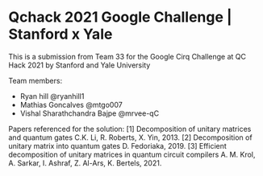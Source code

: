 # Qchack 2021 Google Challenge | Stanford x Yale 

This is a submission from Team 33 for the Google Cirq Challenge at QC Hack 2021 by Stanford and Yale University

Team members: 
- Ryan hill @ryanhill1
- Mathias Goncalves @mtgo007
- Vishal Sharathchandra Bajpe @mrvee-qC 

Papers referenced for the solution:
[1] Decomposition of unitary matrices and quantum gates C.K. Li, R. Roberts, X. Yin, 2013.
[2] Decomposition of unitary matrix into quantum gates D. Fedoriaka, 2019.
[3] Efficient decomposition of unitary matrices in quantum circuit compilers A. M. Krol, A. Sarkar, I. Ashraf,
Z. Al-Ars, K. Bertels, 2021.

